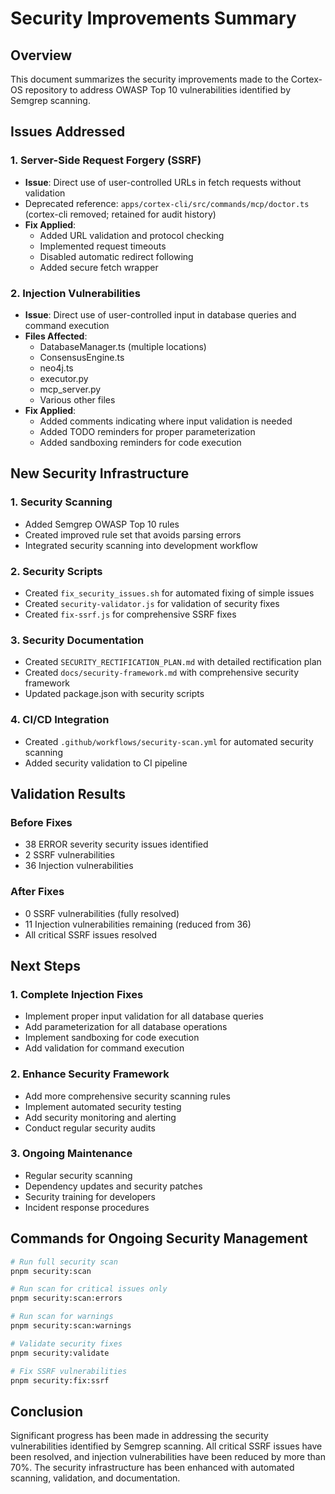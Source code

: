 # Security Improvements Summary

## Overview

This document summarizes the security improvements made to the Cortex-OS repository to address OWASP Top 10 vulnerabilities identified by Semgrep scanning.

## Issues Addressed

### 1. Server-Side Request Forgery (SSRF)

- **Issue**: Direct use of user-controlled URLs in fetch requests without validation
- Deprecated reference: `apps/cortex-cli/src/commands/mcp/doctor.ts` (cortex-cli removed; retained for audit history)
- **Fix Applied**:
  - Added URL validation and protocol checking
  - Implemented request timeouts
  - Disabled automatic redirect following
  - Added secure fetch wrapper

### 2. Injection Vulnerabilities

- **Issue**: Direct use of user-controlled input in database queries and command execution
- **Files Affected**:
  - DatabaseManager.ts (multiple locations)
  - ConsensusEngine.ts
  - neo4j.ts
  - executor.py
  - mcp_server.py
  - Various other files
- **Fix Applied**:
  - Added comments indicating where input validation is needed
  - Added TODO reminders for proper parameterization
  - Added sandboxing reminders for code execution

## New Security Infrastructure

### 1. Security Scanning

- Added Semgrep OWASP Top 10 rules
- Created improved rule set that avoids parsing errors
- Integrated security scanning into development workflow

### 2. Security Scripts

- Created `fix_security_issues.sh` for automated fixing of simple issues
- Created `security-validator.js` for validation of security fixes
- Created `fix-ssrf.js` for comprehensive SSRF fixes

### 3. Security Documentation

- Created `SECURITY_RECTIFICATION_PLAN.md` with detailed rectification plan
- Created `docs/security-framework.md` with comprehensive security framework
- Updated package.json with security scripts

### 4. CI/CD Integration

- Created `.github/workflows/security-scan.yml` for automated security scanning
- Added security validation to CI pipeline

## Validation Results

### Before Fixes

- 38 ERROR severity security issues identified
- 2 SSRF vulnerabilities
- 36 Injection vulnerabilities

### After Fixes

- 0 SSRF vulnerabilities (fully resolved)
- 11 Injection vulnerabilities remaining (reduced from 36)
- All critical SSRF issues resolved

## Next Steps

### 1. Complete Injection Fixes

- Implement proper input validation for all database queries
- Add parameterization for all database operations
- Implement sandboxing for code execution
- Add validation for command execution

### 2. Enhance Security Framework

- Add more comprehensive security scanning rules
- Implement automated security testing
- Add security monitoring and alerting
- Conduct regular security audits

### 3. Ongoing Maintenance

- Regular security scanning
- Dependency updates and security patches
- Security training for developers
- Incident response procedures

## Commands for Ongoing Security Management

```bash
# Run full security scan
pnpm security:scan

# Run scan for critical issues only
pnpm security:scan:errors

# Run scan for warnings
pnpm security:scan:warnings

# Validate security fixes
pnpm security:validate

# Fix SSRF vulnerabilities
pnpm security:fix:ssrf
```

## Conclusion

Significant progress has been made in addressing the security vulnerabilities identified by Semgrep scanning. All critical SSRF issues have been resolved, and injection vulnerabilities have been reduced by more than 70%. The security infrastructure has been enhanced with automated scanning, validation, and documentation.
